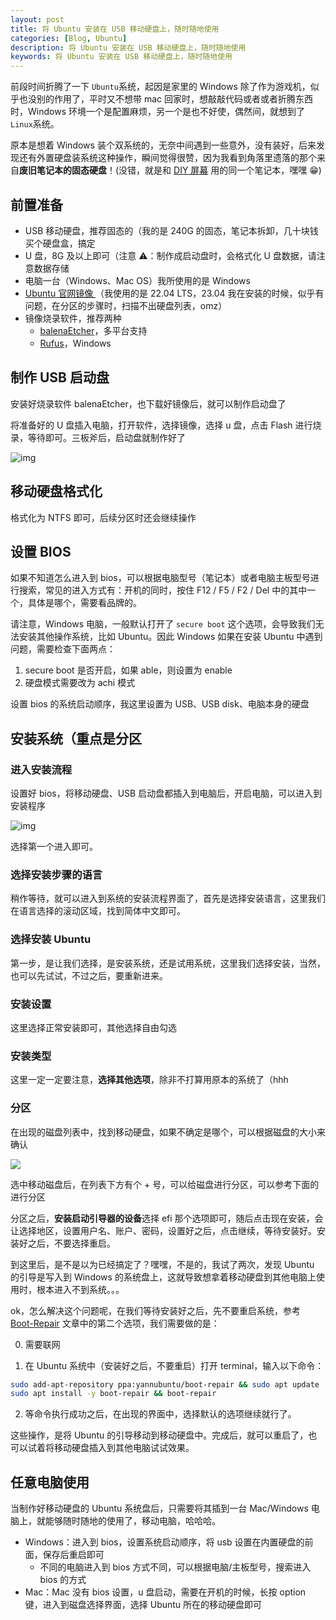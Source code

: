 ```yaml
---
layout: post
title: 将 Ubuntu 安装在 USB 移动硬盘上，随时随地使用
categories: [Blog, Ubuntu]
description: 将 Ubuntu 安装在 USB 移动硬盘上，随时随地使用
keywords: 将 Ubuntu 安装在 USB 移动硬盘上，随时随地使用
---
```


前段时间折腾了一下 `Ubuntu`系统，起因是家里的 Windows 除了作为游戏机，似乎也没别的作用了，平时又不想带 mac 回家时，想敲敲代码或者或者折腾东西时，Windows 环境一个是配置麻烦，另一个是也不好使，偶然间，就想到了 `Linux`系统。

原本是想着 Windows 装个双系统的，无奈中间遇到一些意外，没有装好，后来发现还有外置硬盘装系统这种操作，瞬间觉得很赞，因为我看到角落里遗落的那个来自**废旧笔记本的固态硬盘**！(没错，就是和 <a href='/2023/09/28/diy-display/' target='_blank'>DIY 屏幕</a> 用的同一个笔记本，嘿嘿 😁)

## 前置准备

- USB 移动硬盘，推荐固态的（我的是 240G 的固态，笔记本拆卸，几十块钱买个硬盘盒，搞定
- U 盘，8G 及以上即可（注意 ⚠️：制作成启动盘时，会格式化 U 盘数据，请注意数据存储
- 电脑一台（Windows、Mac OS）我所使用的是 Windows
- <a href='https://cn.ubuntu.com/download/desktop' target='_blank'>Ubuntu 官网镜像 </a>（我使用的是 22.04 LTS，23.04 我在安装的时候，似乎有问题，在分区的步骤时，扫描不出硬盘列表，omz）
- 镜像烧录软件，推荐两种
  - <a href='https://etcher.balena.io/' target='_blank'>balenaEtcher</a>，多平台支持
  - <a href='https://rufus.ie/zh/' target='_blank'>Rufus</a>，Windows

## 制作 USB 启动盘

安装好烧录软件 balenaEtcher，也下载好镜像后，就可以制作启动盘了

将准备好的 U 盘插入电脑，打开软件，选择镜像，选择 u 盘，点击 Flash 进行烧录，等待即可。三板斧后，启动盘就制作好了

![img](/images/a40f15d2-select-iso.png)

## 移动硬盘格式化

格式化为 NTFS 即可，后续分区时还会继续操作

## 设置 BIOS

如果不知道怎么进入到 bios，可以根据电脑型号（笔记本）或者电脑主板型号进行搜索，常见的进入方式有：开机的同时，按住 F12 / F5 / F2 / Del 中的其中一个，具体是哪个，需要看品牌的。

请注意，Windows 电脑，一般默认打开了 `secure boot` 这个选项，会导致我们无法安装其他操作系统，比如 Ubuntu。因此 Windows 如果在安装 Ubuntu 中遇到问题，需要检查下面两点：

1.  secure boot 是否开启，如果 able，则设置为 enable
2.  硬盘模式需要改为 achi 模式

设置 bios 的系统启动顺序，我这里设置为 USB、USB disk、电脑本身的硬盘

## 安装系统（重点是分区

### 进入安装流程

设置好 bios，将移动硬盘、USB 启动盘都插入到电脑后，开启电脑，可以进入到安装程序

![img](/images/image-20231011161742791.png)

选择第一个进入即可。

### 选择安装步骤的语言

稍作等待，就可以进入到系统的安装流程界面了，首先是选择安装语言，这里我们在语言选择的滚动区域，找到简体中文即可。

### 选择安装 Ubuntu

第一步，是让我们选择，是安装系统，还是试用系统，这里我们选择安装，当然，也可以先试试，不过之后，要重新进来。

### 安装设置

这里选择正常安装即可，其他选择自由勾选

### 安装类型

这里一定一定要注意，**选择其他选项**，除非不打算用原本的系统了（hhh

### 分区

在出现的磁盘列表中，找到移动硬盘，如果不确定是哪个，可以根据磁盘的大小来确认

![](/images/fenqu.jpg)

选中移动磁盘后，在列表下方有个 + 号，可以给磁盘进行分区，可以参考下面的进行分区

分区之后，**安装启动引导器的设备**选择 efi 那个选项即可，随后点击现在安装，会让选择地区，设置用户名、账户、密码，设置好之后，点击继续，等待安装好。安装好之后，不要选择重启。

到这里后，是不是以为已经搞定了？嘿嘿，不是的，我试了两次，发现 Ubuntu 的引导是写入到 Windows 的系统盘上，这就导致想拿着移动硬盘到其他电脑上使用时，根本进入不到系统。。。

ok，怎么解决这个问题呢，在我们等待安装好之后，先不要重启系统，参考 <a href='https://help.ubuntu.com/community/Boot-Repair' target='_blank'>Boot-Repair</a> 文章中的第二个选项，我们需要做的是：

0. 需要联网

1. 在 Ubuntu 系统中（安装好之后，不要重启）打开 terminal，输入以下命令：

```bash
sudo add-apt-repository ppa:yannubuntu/boot-repair && sudo apt update
sudo apt install -y boot-repair && boot-repair
```

2. 等命令执行成功之后，在出现的界面中，选择默认的选项继续就行了。

这些操作，是将 Ubuntu 的引导移动到移动硬盘中。完成后，就可以重启了，也可以试着将移动硬盘插入到其他电脑试试效果。

## 任意电脑使用

当制作好移动硬盘的 Ubuntu 系统盘后，只需要将其插到一台 Mac/Windows 电脑上，就能够随时随地的使用了，移动电脑，哈哈哈。

- Windows：进入到 bios，设置系统启动顺序，将 usb 设置在内置硬盘的前面，保存后重启即可
  - 不同的电脑进入到 bios 方式不同，可以根据电脑/主板型号，搜索进入 bios 的方式
- Mac：Mac 没有 bios 设置，u 盘启动，需要在开机的时候，长按 option 键，进入到磁盘选择界面，选择 Ubuntu 所在的移动硬盘即可
